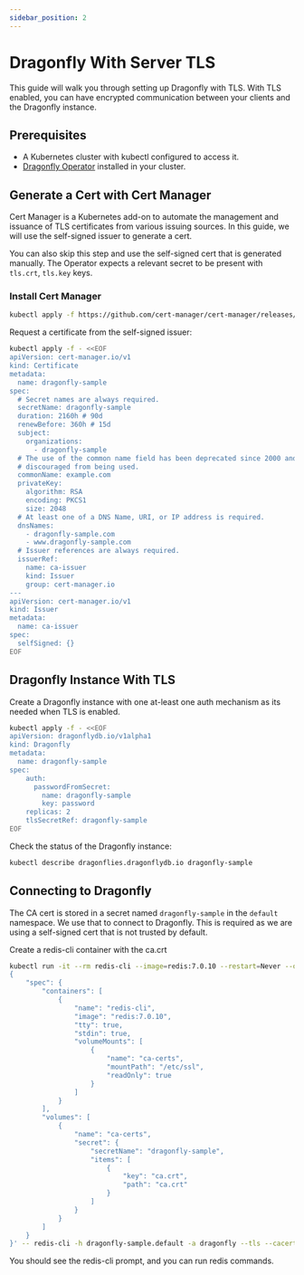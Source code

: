 ```yaml
---
sidebar_position: 2
---
```


# Dragonfly With Server TLS

This guide will walk you through setting up Dragonfly with TLS. With TLS enabled, you can have
encrypted communication between your clients and the Dragonfly instance.

## Prerequisites

- A Kubernetes cluster with kubectl configured to access it.
- [Dragonfly Operator](installation.md) installed in your cluster.

## Generate a Cert with Cert Manager

Cert Manager is a Kubernetes add-on to automate the management and issuance of TLS certificates from various issuing sources.
In this guide, we will use the self-signed issuer to generate a cert.

You can also skip this step and use the self-signed cert that is generated manually. The Operator expects
a relevant secret to be present with `tls.crt`, `tls.key` keys.

### Install Cert Manager

```sh
kubectl apply -f https://github.com/cert-manager/cert-manager/releases/download/v1.13.0/cert-manager.yaml
```

Request a certificate from the self-signed issuer:

```sh
kubectl apply -f - <<EOF
apiVersion: cert-manager.io/v1
kind: Certificate
metadata:
  name: dragonfly-sample
spec:
  # Secret names are always required.
  secretName: dragonfly-sample
  duration: 2160h # 90d
  renewBefore: 360h # 15d
  subject:
    organizations:
      - dragonfly-sample
  # The use of the common name field has been deprecated since 2000 and is
  # discouraged from being used.
  commonName: example.com
  privateKey:
    algorithm: RSA
    encoding: PKCS1
    size: 2048
  # At least one of a DNS Name, URI, or IP address is required.
  dnsNames:
    - dragonfly-sample.com
    - www.dragonfly-sample.com
  # Issuer references are always required.
  issuerRef:
    name: ca-issuer
    kind: Issuer
    group: cert-manager.io
---
apiVersion: cert-manager.io/v1
kind: Issuer
metadata:
  name: ca-issuer
spec:
  selfSigned: {}
EOF
```

## Dragonfly Instance With TLS

Create a Dragonfly instance with one at-least one auth mechanism as its needed when TLS is enabled.

```sh
kubectl apply -f - <<EOF
apiVersion: dragonflydb.io/v1alpha1
kind: Dragonfly
metadata:
  name: dragonfly-sample
spec:
    auth:
      passwordFromSecret:
        name: dragonfly-sample
        key: password
    replicas: 2
    tlsSecretRef: dragonfly-sample
EOF
```

Check the status of the Dragonfly instance:

```sh
kubectl describe dragonflies.dragonflydb.io dragonfly-sample
```

## Connecting to Dragonfly

The CA cert is stored in a secret named `dragonfly-sample` in the `default` namespace. We
use that to connect to Dragonfly. This is required as we are using a self-signed cert that
is not trusted by default.

Create a redis-cli container with the ca.crt

```sh
kubectl run -it --rm redis-cli --image=redis:7.0.10 --restart=Never --overrides='
{
    "spec": {
        "containers": [
            {
                "name": "redis-cli",
                "image": "redis:7.0.10",
                "tty": true,
                "stdin": true,
                "volumeMounts": [
                    {
                        "name": "ca-certs",
                        "mountPath": "/etc/ssl",
                        "readOnly": true
                    }
                ]
            }
        ],
        "volumes": [
            {
                "name": "ca-certs",
                "secret": {
                    "secretName": "dragonfly-sample",
                    "items": [
                        {
                            "key": "ca.crt",
                            "path": "ca.crt"
                        }
                    ]
                }
            }
        ]
    }
}' -- redis-cli -h dragonfly-sample.default -a dragonfly --tls --cacert /etc/ssl/ca.crt
```

You should see the redis-cli prompt, and you can run redis commands.
